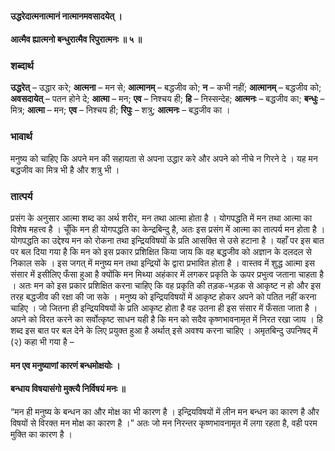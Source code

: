 #### उद्धरेदात्मनात्मानं नात्मानमवसादयेत् ।
#### आत्मैव ह्यात्मनो बन्धुरात्मैव रिपुरात्मनः ॥ ५ ॥

### शब्दार्थ

**उद्धरेत्** – उद्धार करे; **आत्मना** – मन से; **आत्मानम्** – बद्धजीव को; **न** – कभी नहीं; **आत्मानम्** – बद्धजीव को; **अवसदायेत्** – पतन होने दे; **आत्मा** – मन; **एव** – निश्चय  ही; **हि** – निस्सन्देह; **आत्मनः** – बद्धजीव का; **बन्धुः** – मित्र; **आत्मा** – मन; **एव** – निश्चय ही; **रिपुः** – शत्रु; **आत्मनः** – बद्धजीव का ।

### भावार्थ

मनुष्य को चाहिए कि अपने मन की सहायता से अपना उद्धार करे और अपने को नीचे न गिरने दे । यह मन बद्धजीव का मित्र भी है और शत्रु भी ।

### तात्पर्य

प्रसंग के अनुसार आत्मा शब्द का अर्थ शरीर, मन तथा आत्मा होता है । योगपद्धति में मन तथा आत्मा का विशेष महत्त्व है । चूँकि मन ही योगपद्धति का केन्द्रबिन्दु है, अतः इस प्रसंग में आत्मा का तात्पर्य मन होता है । योगपद्धति का उद्देश्य मन को रोकना तथा इन्द्रियविषयों के प्रति आसक्ति से उसे हटाना है । यहाँ पर इस बात पर बल दिया गया है कि मन को इस प्रकार प्रशिक्षित किया जाय कि वह बद्धजीव को अज्ञान के दलदल से निकाल सके । इस जगत् में मनुष्य मन तथा इन्द्रियों के द्वारा प्रभावित होता है । वास्तव में शुद्ध आत्मा इस संसार में इसीलिए फँसा हुआ है क्योंकि मन मिथ्या अहंकार में लगकर प्रकृति के ऊपर प्रभुत्व जताना चाहता है । अतः मन को इस प्रकार प्रशिक्षित करना चाहिए कि वह प्रकृति की तड़क-भड़क से आकृष्ट न हो और इस तरह बद्धजीव की रक्षा की जा सके । मनुष्य को इन्द्रियविषयों में आकृष्ट होकर अपने को पतित नहीं करना चाहिए । जो जितना ही इन्द्रियविषयों के प्रति आकृष्ट होता है वह उतना ही इस संसार में फँसता जाता है । अपने को विरत करने का सर्वोत्कृष्ट साधन यही है कि मन को सदैव कृष्णभावनामृत में निरत रखा जाय । हि शब्द इस बात पर बल देने के लिए प्रयुक्त हुआ है अर्थात् इसे अवश्य करना चाहिए । अमृतबिन्दु उपनिषद् में (२) कहा भी गया है –

#### मन एव मनुष्याणां कारणं बन्धमोक्षयोः ।
#### बन्धाय विषयासंगो मुक्त्यै निर्विषयं मनः ॥

“मन ही मनुष्य के बन्धन का और मोक्ष का भी कारण है । इन्द्रियविषयों में लीन मन बन्धन का कारण है और विषयों से विरक्त मन मोक्ष का कारण है ।” अतः जो मन निरन्तर कृष्णभावनामृत में लगा रहता है, वही परम मुक्ति का कारण है ।